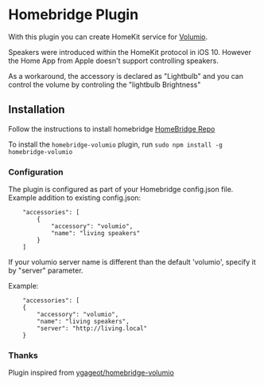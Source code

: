 # Homebridge Plugin

With this plugin you can create HomeKit service for [Volumio](https://volumio.org/).

Speakers were introduced within the HomeKit protocol in iOS 10. However the Home App from Apple doesn't support
controlling speakers.

As a workaround, the accessory is declared as "Lightbulb" and you can control the volume by controling the "lightbulb Brightness"

## Installation
Follow the instructions to install homebridge [HomeBridge Repo](https://github.com/nfarina/homebridge)

To install the `homebridge-volumio` plugin, run `sudo npm install -g homebridge-volumio`

### Configuration
The plugin is configured as part of your Homebridge config.json file.
Example addition to existing config.json:
```
    "accessories": [
        {
            "accessory": "volumio",
            "name": "living speakers"
        }
    ]
```
If your volumio server name is different than the default 'volumio', specify it by "server" parameter.

Example:
```
    "accessories": [
    {
        "accessory": "volumio",
        "name": "living speakers",
        "server": "http://living.local"
    }
```

### Thanks
Plugin inspired from [ygageot/homebridge-volumio](https://github.com/ygageot/homebridge-volumio)
